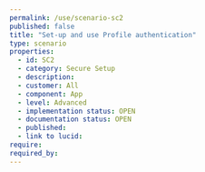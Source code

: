 ```yaml
---
permalink: /use/scenario-sc2
published: false
title: "Set-up and use Profile authentication"
type: scenario
properties:
  - id: SC2
  - category: Secure Setup
  - description: 
  - customer: All
  - component: App
  - level: Advanced
  - implementation status: OPEN
  - documentation status: OPEN
  - published: 
  - link to lucid: 
require:
required_by:
---
```

